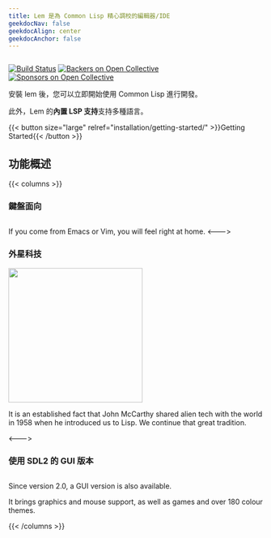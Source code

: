 ```yaml
---
title: Lem 是為 Common Lisp 精心調校的編輯器/IDE
geekdocNav: false
geekdocAlign: center
geekdocAnchor: false
---
```


<!-- markdownlint-capture -->
<!-- markdownlint-disable MD033 -->


<img class="" src="/lem-page/icon-blue.svg" alt="">

<span class="badge-placeholder">[![Build Status](https://github.com/lem-project/lem/workflows/CI/badge.svg)](https://github.com/lem-project/lem/actions)</span>
<span class="badge-placeholder">[![Backers on Open Collective](https://opencollective.com/lem/backers/badge.svg)](https://github.com/lem-project/lem#backers)</span>
<span class="badge-placeholder">[![Sponsors on Open Collective](https://opencollective.com/lem/sponsors/badge.svg)](https://github.com/lem-project/lem#sponsors)</span>

<!-- markdownlint-restore -->

安裝 lem 後，您可以立即開始使用 Common Lisp 進行開發。

此外，Lem 的**內置 LSP 支持**支持多種語言。

{{< button size="large" relref="installation/getting-started/" >}}Getting Started{{< /button >}}

## 功能概述

{{< columns >}}

### 鍵盤面向

<img class="" src="/lem-page/terminal.png" alt="">

If you come from Emacs or Vim, you will feel right at home.
<--->

### 外星科技

<img class="" src="/lem-page/lisp_logo.png" alt="" style="height: 265px" >

It is an established fact that John McCarthy shared alien tech with the world in 1958 when he introduced us to Lisp. We continue that great tradition.

<--->

### 使用 SDL2 的 GUI 版本

<img class="" src="/lem-page/sdl2.png" alt="">

Since version 2.0, a GUI version is also available.

It brings graphics and mouse support, as well as games and over 180
colour themes.

{{< /columns >}}
